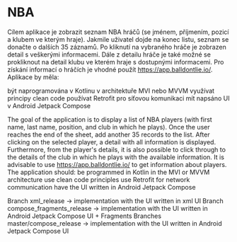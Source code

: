 # NBA
Cílem aplikace je zobrazit seznam NBA hráčů (se jménem, příjmením, pozicí a klubem ve kterým hraje). Jakmile uživatel dojde na konec listu, seznam se donačte o dalších 35 záznamů. Po kliknutí na vybraného hráče je zobrazen detail s veškerými informacemi. Dále z detailu hráče je také možné se prokliknout na detail klubu ve kterém hraje s dostupnými informacemi. Pro získání informací o hráčích je vhodné použít https://app.balldontlie.io/. Aplikace by měla:

být naprogramována v Kotlinu v architektuře MVI nebo MVVM
využívat principy clean code
používat Retrofit pro síťovou komunikaci
mít napsáno UI v Android Jetpack Compose


The goal of the application is to display a list of NBA players (with first name, last name, position, and club in which he plays).
Once the user reaches the end of the sheet, add another 35 records to the list. 
After clicking on the selected player, a detail with all information is displayed. Furthermore, from the player's details, it is also possible to click through to the details of the club in which he plays with the available information.
It is advisable to use https://app.balldontlie.io/ to get information about players. The application should:
be programmed in Kotlin in the MVI or MVVM architecture
use clean code principles
use Retrofit for network communication
have the UI written in Android Jetpack Compose

Branch xml_release -> implementation with the UI written in xml UI
Branch compose_fragments_release -> implementation with the UI written in Android Jetpack Compose UI + Fragments
Branches master/compose_release -> implementation with the UI written in Android Jetpack Compose UI
